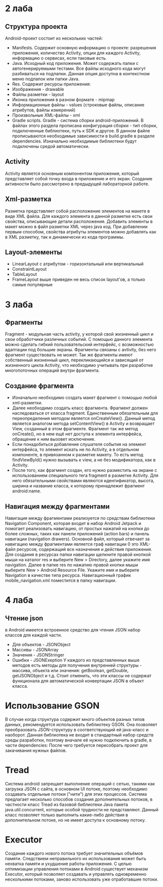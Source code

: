 # 2 лаба
## Структура проекта
Android-проект состоит из нескольких частей:
- Manifests. Содержит основную информацию о проекте: разрешения приложения, количество Activity, опции для каждого Activity, информацию о сервисах, если таковые есть.
- Java. Исходный код приложения. Может содержать папки с автогенерируемыми тестами. Все файлы исходного кода могут разбиваться на подпапки. Данная опция доступна в контекстном меню подпапок или папки Java.
- Res. Содержит ресурсы приложения:
- Изображения - drawable
- Файлы разметки - layout
- Иконка приложения в разном формате - mipmap
- Информационные файлы - values (строковые файлы, описание атрибутов, файлы измерений)
- Произвольные XML-файлы - xml
- Gradle scripts. Gradle - система сборки android-приложений. В файлах этого раздела прописана конфигурация сборки - тип сборки, подключенные библиотеки, путь к SDK и другое. В данном файле прописываются необходимые зависимости в build.gradle в разделе dependencies. Изначально необходимые библиотеки будут подключены средой автоматически.
## Activity 
Activity является основным компонентом приложения, который представляет собой точку входа в приложение и его экран. 
Создание активности было рассмотрено в предыдущей лабораторной работе. 
## Xml-разметка 
Разметка представляет собой расположение элементов на макете в виде XML файла. Для каждого элемента в данной разметке есть свои свойства, описывающие детали расположения. Добавить элементы в макет можно в файл разметки XML через java код. При добавлении первым способом, свойства атрибуты элементов можно добавлять как в XML разметку, так и динамически из кода программы.
## Layout-элементы
- LinearLayout с атрибутом - горизонтальный или вертикальный
- ConstraintLayout
- TableLayout
- FrameLayout
выше приведен не весь список layout'ов, а только самые популярные
# 3 лаба 
## Фрагменты
Fragment - модульная часть activity, у которой свой жизненный цикл и свои обработчики различных событий. С помощью данного элемента можно сделать гибкий пользовательский интерфейс, с возможностью адаптации под большие экраны. Фрагменты связаны с avtivity, без него фрагмент существовать не может. Так же фрагменты имеют собственный жизненный цикл, перекликающийся и зависящий от жизненного цикла Activity, что необходимо учитывать при разработке многопоточных операций внутри фрагмента.
## Создание фрагмента
- Изначально необходимо создать макет фрагмент с помощью любой xml-разметки.
- Далее необходимо создать класс фрагмента. Фрагмент должен наследоваться от класса fragment. Единственным обязательным для переопределения методом является onCreateView(). Данный метод является аналогом метода setContentView() в Activity и возвращает View, созданный в этом фрагменте. Фрагмент так же метод onCreate(), но в нем ещё нет доступа к элемента интерфейса, обращение к ним вызовет исключение.
- Если понадобиться добавление слушателя события на элемент интерфейса, то элемент искать не по Activity, а в отдельном компоненте, в привязанном к разметке макету. То есть метод findViewById() нужно вызывать к view, а не без модификатора, как в Activity.
- После того, как фрагмент создан, его нужно разместить на экране с использованием специального тега fragment в разметке Activity. Для него обязательными свойствами являются идентификатор, высота, ширина и название класса, к которому принадлежит фрагмент android:name.
## Навигация между фрагментами
Навигация между фрагментами реализуется по средствам библиотеки Navigation Component, которая входит в набор Android Jetpack и помогает реализовать навигацию, от простых нажатий на кнопки до более сложных, таких как  панели приложений (action bars) и панель навигации (navigation drawers).
Основной файл, который отвечает за навигацию между фрагментами является граф навигации 0 это XML-файл ресурсов, содержащий все назначения и действия приложения. Для создания в ресурсах папки навигации щелкните правой кнопкой мыши  на каталог res и выберите New > Directory, далее укажите имя navigation. Далее в папке res по нажатию правой кнопки мыши выберите New > Android Resource File. Укажите имя и выберите Navigation в качестве типа ресурса. Навигационный график mobile_navigation.xml поместится в папку навигации.
# 4 лаба
## Чтение json
в Android имеется встроенное средство для чтения JSON набор классов для каждой части. 
- Для объектов - JSONObject
- Массивы - JSONArray
- Значения - JSONStringer 
- Ошибки - JSONExeption 
У каждого из представленных выше методов есть методы для получения внутренней структуры - массива, объекта или значения: getBoolean, getDouble, getJSONObject и т.д. Стоит отменить, что эти классы не содержат функционала для автоматической конвертации JSON в объект класса.
# Использование GSON
В случае когда структура содержит много объектов разных типов данных, рекомендуется использовать библиотеку GSON. Она позволяет преобразовать  JSON-структуру в соответствующий ей java-класс и наоборот. Данная библиотека не входит в стандартный набор средств среды разработки, поэтому вначале её нужно подключить в gradle, в части dependencies: После чего требуется пересобрать проект для закачивания нужных файлов.
# Tread
Система android запрещает выполнение операций с сетью, такими как загрузка JSON с сайта, в основном UI потоке, поэтому необходимо создавать отдельные потоки ("нити") для этих процессов. Система предлагает несколько способов создания дополнительных потоков, в частности класс Tread из базовой библиотеки Java пакета java.util.concurrent, которые особой трудности не представляют. Данный класс позволяет только выполнить какие-либо действия в дополнительном потоке, но не имеет доступа к основному потоку.
# Executor
Создание каждого нового потока требует значительных объёмов памяти. 
Следствием неправильного их использования может быть нехватка памяти и ухудшение работы приложения. С целью оптимизации управления потоками в Android существует механизм Executor, который позволяет создавать и управлять одновременно несколькими потоками, заново использовать уже отработавшие потоки.
